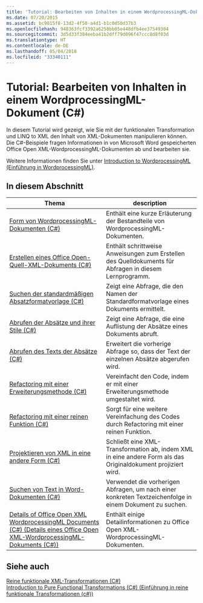 ```yaml
---
title: 'Tutorial: Bearbeiten von Inhalten in einem WordprocessingML-Dokument (C#)'
ms.date: 07/20/2015
ms.assetid: bc9815f8-13d2-4f50-a4d1-b1c0d50d37b3
ms.openlocfilehash: 948363fcf3392a6258bb05e448dfb4ee37549304
ms.sourcegitcommit: 3d5d33f384eeba41b2dff79d096f47ccc8d8f03d
ms.translationtype: HT
ms.contentlocale: de-DE
ms.lasthandoff: 05/04/2018
ms.locfileid: "33340111"
---
```

# <a name="tutorial-manipulating-content-in-a-wordprocessingml-document-c"></a>Tutorial: Bearbeiten von Inhalten in einem WordprocessingML-Dokument (C#)
In diesem Tutorial wird gezeigt, wie Sie mit der funktionalen Transformation und LINQ to XML den Inhalt von XML-Dokumenten manipulieren können. Die C#-Beispiele fragen Informationen in von Microsoft Word gespeicherten Office Open XML-WordprocessingML-Dokumenten ab und bearbeiten sie.  
  
 Weitere Informationen finden Sie unter [Introduction to WordprocessingML (Einführung in WordprocessingML)](http://ericwhite.com/blog/introduction-to-wordprocessingml-series/).  
  
## <a name="in-this-section"></a>In diesem Abschnitt  
  
|Thema|description|  
|-----------|-----------------|  
|[Form von WordprocessingML-Dokumenten (C#)](../../../../csharp/programming-guide/concepts/linq/shape-of-wordprocessingml-documents.md)|Enthält eine kurze Erläuterung der Bestandteile von WordprocessingML-Dokumenten.|  
|[Erstellen eines Office Open-Quell-XML-Dokuments (C#)](../../../../csharp/programming-guide/concepts/linq/creating-the-source-office-open-xml-document.md)|Enthält schrittweise Anweisungen zum Erstellen des Quelldokuments für Abfragen in diesem Lernprogramm.|  
|[Suchen der standardmäßigen Absatzformatvorlage (C#)](../../../../csharp/programming-guide/concepts/linq/finding-the-default-paragraph-style.md)|Zeigt eine Abfrage, die den Namen der Standardformatvorlage eines Dokuments ermittelt.|  
|[Abrufen der Absätze und ihrer Stile (C#)](../../../../csharp/programming-guide/concepts/linq/retrieving-the-paragraphs-and-their-styles.md)|Zeigt eine Abfrage, die eine Auflistung der Absätze eines Dokuments abruft.|  
|[Abrufen des Texts der Absätze (C#)](../../../../csharp/programming-guide/concepts/linq/retrieving-the-text-of-the-paragraphs.md)|Erweitert die vorherige Abfrage so, dass der Text der einzelnen Absätze abgerufen wird.|  
|[Refactoring mit einer Erweiterungsmethode (C#)](../../../../csharp/programming-guide/concepts/linq/refactoring-using-an-extension-method.md)|Vereinfacht den Code, indem er mit einer Erweiterungsmethode umgestaltet wird.|  
|[Refactoring mit einer reinen Funktion (C#)](../../../../csharp/programming-guide/concepts/linq/refactoring-using-a-pure-function.md)|Sorgt für eine weitere Vereinfachung des Codes durch Refactoring mit einer reinen Funktion.|  
|[Projektieren von XML in eine andere Form (C#)](../../../../csharp/programming-guide/concepts/linq/projecting-xml-in-a-different-shape.md)|Schließt eine XML-Transformation ab, indem XML in eine andere Form als das Originaldokument projiziert wird.|  
|[Suchen von Text in Word-Dokumenten (C#)](../../../../csharp/programming-guide/concepts/linq/finding-text-in-word-documents.md)|Verwendet die vorherigen Abfragen, um nach einer konkreten Textzeichenfolge in einem Dokument zu suchen.|  
|[Details of Office Open XML WordprocessingML Documents (C#) (Details eines Office Open XML-WordprocessingML-Dokuments (C#))](../../../../csharp/programming-guide/concepts/linq/details-of-office-open-xml-wordprocessingml-documents.md)|Enthält einige Detailinformationen zu Office Open XML-WordprocessingML-Dokumenten.|  
  
## <a name="see-also"></a>Siehe auch  
 [Reine funktionale XML-Transformationen (C#)](../../../../csharp/programming-guide/concepts/linq/pure-functional-transformations-of-xml.md)  
 [Introduction to Pure Functional Transformations (C#) (Einführung in reine funktionale Transformationen (c#))](../../../../csharp/programming-guide/concepts/linq/introduction-to-pure-functional-transformations.md)
